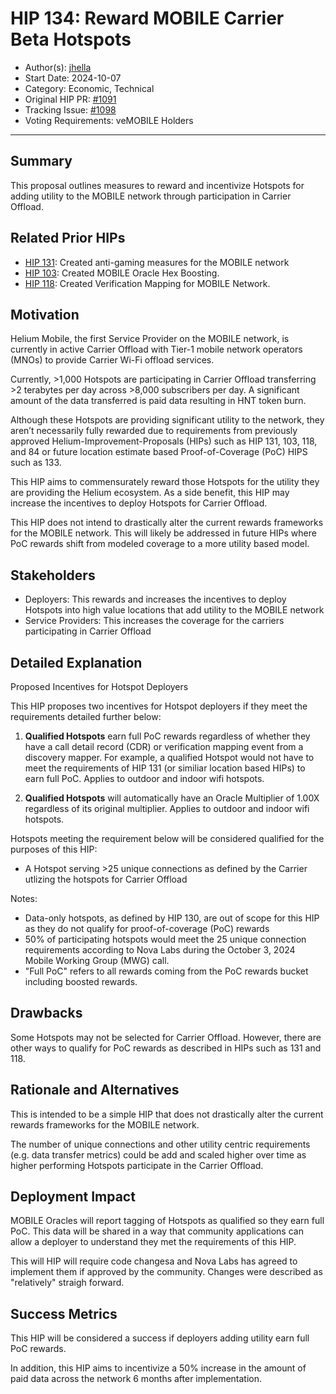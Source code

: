 # HIP 134: Reward MOBILE Carrier Beta Hotspots

- Author(s): [jhella](https://github.com/jhella)
- Start Date: 2024-10-07
- Category: Economic, Technical
- Original HIP PR: [#1091](https://github.com/helium/HIP/pull/1091)
- Tracking Issue: [#1098](https://github.com/helium/HIP/issues/1098)
- Voting Requirements: veMOBILE Holders

---

## Summary

This proposal outlines measures to reward and incentivize Hotspots for adding utility to the MOBILE network through participation in Carrier Offload.

## Related Prior HIPs

- [HIP 131](./0131-bridging-gap-between-verification-mappers-and-anti-gaming-measures.md): Created anti-gaming measures for the MOBILE network
- [HIP 103](./0103-oracle-hex-boosting.md): Created MOBILE Oracle Hex Boosting.
- [HIP 118](./0118-verification-mapping.md): Created Verification Mapping for MOBILE Network.

## Motivation

Helium Mobile, the first Service Provider on the MOBILE network, is currently in active Carrier Offload with Tier-1 mobile network operators (MNOs) to provide Carrier Wi-Fi offload services.

Currently, >1,000 Hotspots are participating in Carrier Offload transferring >2 terabytes per day across >8,000 subscribers per day.  A significant amount of the data transferred is paid data resulting in HNT token burn.

Although these Hotspots are providing significant utility to the network, they aren’t necessarily fully rewarded due to requirements from previously approved Helium-Improvement-Proposals (HIPs) such as HIP 131, 103, 118, and 84 or future location estimate based Proof-of-Coverage (PoC) HIPS such as 133.

This HIP aims to commensurately reward those Hotspots for the utility they are providing the Helium ecosystem.  As a side benefit, this HIP may increase the incentives to deploy Hotspots for Carrier Offload.

This HIP does not intend to drastically alter the current rewards frameworks for the MOBILE network.  This will likely be addressed in future HIPs where PoC rewards shift from modeled coverage to a more utility based model.

## Stakeholders

* Deployers: This rewards and increases the incentives to deploy Hotspots into high value locations that add utility to the MOBILE network
* Service Providers: This increases the coverage for the carriers participating in Carrier Offload

## Detailed Explanation

Proposed Incentives for Hotspot Deployers

This HIP proposes two incentives for Hotspot deployers if they meet the requirements detailed further below:

1. **Qualified Hotspots** earn full PoC rewards regardless of whether they have a call detail record (CDR) or verification mapping event from a discovery mapper.  For example, a qualified Hotspot would not have to meet the requirements of HIP 131 (or similiar location based HIPs) to earn full PoC.  Applies to outdoor and indoor wifi hotspots.

2. **Qualified Hotspots** will automatically have an Oracle Multiplier of 1.00X regardless of its original multiplier.  Applies to outdoor and indoor wifi hotspots.

Hotspots meeting the requirement below will be considered qualified for the purposes of this HIP:

- A Hotspot serving >25 unique connections as defined by the Carrier utlizing the hotspots for Carrier Offload

Notes: 
- Data-only hotspots, as defined by HIP 130, are out of scope for this HIP as they do not qualify for proof-of-coverage (PoC) rewards
- 50% of participating hotspots would meet the 25 unique connection requirements according to Nova Labs during the October 3, 2024 Mobile Working Group (MWG) call.
- "Full PoC" refers to all rewards coming from the PoC rewards bucket including boosted rewards.

## Drawbacks

Some Hotspots may not be selected for Carrier Offload.  However, there are other ways to qualify for PoC rewards as described in HIPs such as 131 and 118.

## Rationale and Alternatives

This is intended to be a simple HIP that does not drastically alter the current rewards frameworks for the MOBILE network.

The number of unique connections and other utility centric requirements (e.g. data transfer metrics) could be add and scaled higher over time as higher performing Hotspots participate in the Carrier Offload.

## Deployment Impact

MOBILE Oracles will report tagging of Hotspots as qualified so they earn full PoC.  This data will be shared in a way that community applications can allow a deployer to understand they met the requirements of this HIP.

This will HIP will require code changesa and Nova Labs has agreed to implement them if approved by the community.  Changes were described as "relatively" straigh forward.

## Success Metrics

This HIP will be considered a success if deployers adding utility earn full PoC rewards.

In addition, this HIP aims to incentivize a 50% increase in the amount of paid data across the network 6 months after implementation.
